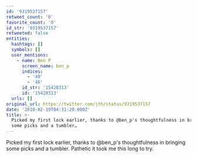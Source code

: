 ```yaml
---
id: '9319537157'
retweet_count: '0'
favorite_count: '0'
id_str: '9319537157'
retweeted: false
entities:
  hashtags: []
  symbols: []
  user_mentions:
    - name: Ben P
      screen_name: ben_p
      indices:
        - '40'
        - '46'
      id_str: '15428313'
      id: '15428313'
  urls: []
original_url: https://twitter.com/jth/status/9319537157
date: '2010-02-19T04:31:20.000Z'
title: >-
  Picked my first lock earlier, thanks to @ben_p's thoughtfulness in bringing
  some picks and a tumbler…
---
```


Picked my first lock earlier, thanks to @ben_p's thoughtfulness in bringing some picks and a tumbler. Pathetic it took me this long to try.